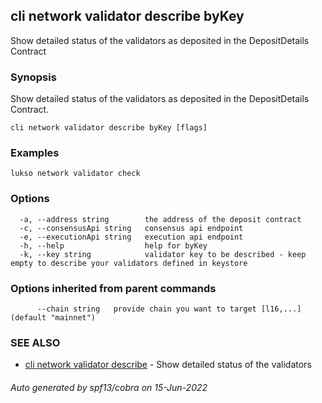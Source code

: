 ## cli network validator describe byKey

Show detailed status of the validators as deposited in the DepositDetails Contract

### Synopsis

Show detailed status of the validators as deposited in the DepositDetails Contract.

```
cli network validator describe byKey [flags]
```

### Examples

```
lukso network validator check
```

### Options

```
  -a, --address string        the address of the deposit contract
  -c, --consensusApi string   consensus api endpoint
  -e, --executionApi string   execution api endpoint
  -h, --help                  help for byKey
  -k, --key string            validator key to be described - keep empty to describe your validators defined in keystore
```

### Options inherited from parent commands

```
      --chain string   provide chain you want to target [l16,...] (default "mainnet")
```

### SEE ALSO

* [cli network validator describe](cli_network_validator_describe.md)	 - Show detailed status of the validators

###### Auto generated by spf13/cobra on 15-Jun-2022
